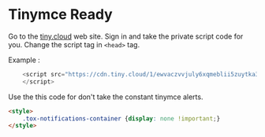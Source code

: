 # Tinymce Ready

Go to the [tiny.cloud](https://tiny.cloud) web site. Sign in and take the private script code for you.
Change the script tag in `<head>` tag.

 Example :
```javascript
    <script src="https://cdn.tiny.cloud/1/ewvaczvvjuly6xqmeblii5zuytka35w4gmgi88ymzx524ucb/tinymce/5/tinymce.min.js" referrerpolicy="origin">
    </script>
```
Use the this code for don't take the constant tinymce alerts.

```html
<style>
    .tox-notifications-container {display: none !important;}
</style>    
```

